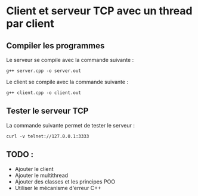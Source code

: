 # Client et serveur TCP avec un thread par client

## Compiler les programmes

Le serveur se compile avec la commande suivante :

`` g++ server.cpp -o server.out ``

Le client se compile avec la commande suivante :

`` g++ client.cpp -o client.out ``

## Tester le serveur TCP

La commande suivante permet de tester le serveur : 

`` curl -v telnet://127.0.0.1:3333 ``

## TODO :
- Ajouter le client
- Ajouter le multithread
- Ajouter des classes et les principes POO
- Utiliser le mécanisme d'erreur C++
